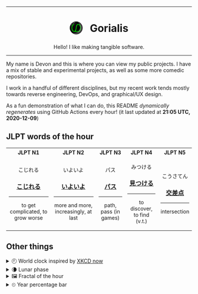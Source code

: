***

<h1 align="center">
<sub>
    <img src="readme/resources/avatar.png" height="36">
</sub>
&nbsp;
Gorialis
</h1>
<p align="center">
Hello! I like making tangible software.
</p>

***

My name is Devon and this is where you can view my public projects. I have a mix of stable and experimental projects, as well as some more comedic repositories.

I work in a handful of different disciplines, but my recent work tends mostly towards reverse engineering, DevOps, and graphical/UX design.

As a fun demonstration of what I can do, this README *dynamically regenerates* using GitHub Actions every hour! (it last updated at **21:05 UTC, 2020-12-09**)

<h2>JLPT words of the hour</h2>
<table>
    <tr>
        <th>JLPT N1</th>
        <th>JLPT N2</th>
        <th>JLPT N3</th>
        <th>JLPT N4</th>
        <th>JLPT N5</th>
    </tr>
    <tr>
        <td>
            <p align="center">こじれる</p>
            <h3 align="center"><b><a href="https://jisho.org/search/%E3%81%93%E3%81%98%E3%82%8C%E3%82%8B">こじれる</a></b></h3>
            <hr>
            <p align="center">to get complicated,<wbr> to grow worse</p>
        </td>
        <td>
            <p align="center">いよいよ</p>
            <h3 align="center"><b><a href="https://jisho.org/search/%E3%81%84%E3%82%88%E3%81%84%E3%82%88">いよいよ</a></b></h3>
            <hr>
            <p align="center">more and more,<wbr> increasingly,<wbr> at last</p>
        </td>
        <td>
            <p align="center">パス</p>
            <h3 align="center"><b><a href="https://jisho.org/search/%E3%83%91%E3%82%B9">パス</a></b></h3>
            <hr>
            <p align="center">path,<wbr> pass (in games)</p>
        </td>
        <td>
            <p align="center">みつける</p>
            <h3 align="center"><b><a href="https://jisho.org/search/%E8%A6%8B%E3%81%A4%E3%81%91%E3%82%8B">見つける</a></b></h3>
            <hr>
            <p align="center">to discover,<wbr> to find (v.t.)</p>
        </td>
        <td>
            <p align="center">こうさてん</p>
            <h3 align="center"><b><a href="https://jisho.org/search/%E4%BA%A4%E5%B7%AE%E7%82%B9">交差点</a></b></h3>
            <hr>
            <p align="center">intersection</p>
        </td>
    </tr>
</table>

<h2>Other things</h2>
<details>
<summary>🕘  World clock inspired by <a href="https://xkcd.com/now">XKCD now</a></summary>

> <img src="generated/now.png" width="512">

</details>
<details>
<summary>🌘 Lunar phase</summary>

The moon is approximately 85.79% through its phase (Waning Crescent).

</details>
<details>
<summary>&#x1f5bc; Fractal of the hour</summary>

> <img src="generated/fractal.png" width="512">

</details>
<details>
<summary>&#x23f2; Year percentage bar</summary>
<pre><code>2020 [██████████████████▁▁] 93.96%</code></pre>
</details>
